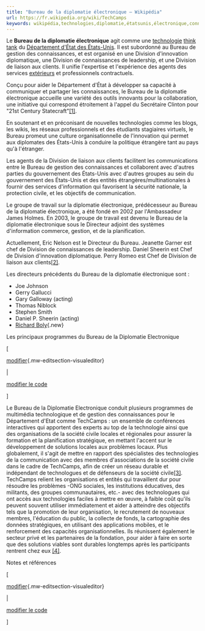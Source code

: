 ```yaml
---
title: "Bureau de la diplomatie électronique — Wikipédia"
url: https://fr.wikipedia.org/wiki/TechCamps
keywords: wikipédia,technologies,diplomatie,étatsunis,électronique,connaissances,division,société,bureau,techcamps,gestion
---
```

Le **Bureau de la diplomatie électronique** agit comme une [technologie](/wiki/Technologie "Technologie") [think tank](/wiki/Think_tank "Think tank") du [Département d\'État des États-Unis](/wiki/D%C3%A9partement_d%27%C3%89tat_des_%C3%89tats-Unis "Département d'État des États-Unis"). Il est subordonné au Bureau de gestion des connaissances, et est organisé en une Division d\'innovation diplomatique, une Division de connaissances de leadership, et une Division de liaison aux clients. Il unifie l\'expertise et l\'expérience des agents des services [extérieurs](/wiki/Service_ext%C3%A9rieur_des_%C3%89tats-Unis "Service extérieur des États-Unis") et professionnels contractuels.

Conçu pour aider le Département d\'État à développer sa capacité à communiquer et partager les connaissances, le Bureau de la diplomatie électronique accueille une variété des outils innovants pour la collaboration, une initiative qui correspond étroitement à l\'appel du Secrétaire Clinton pour \"21st Century Statecraft\"[\[1\]](#cite_note-1).

En soutenant et en préconisant de nouvelles technologies comme les blogs, les wikis, les réseaux professionnels et des étudiants stagiaires virtuels, le Bureau promeut une culture organisationnelle de l\'innovation qui permet aux diplomates des États-Unis à conduire la politique étrangère tant au pays qu\'à l\'étranger.

Les agents de la Division de liaison aux clients facilitent les communications entre le Bureau de gestion des connaissances et collaborent avec d\'autres parties du gouvernement des États-Unis avec d\'autres groupes au sein du gouvernement des États-Unis et des entités étrangères/multinationales à fournir des services d\'information qui favorisent la sécurité nationale, la protection civile, et les objectifs de communication.

Le groupe de travail sur la diplomatie électronique, prédécesseur au Bureau de la diplomatie électronique, a été fondé en 2002 par l\'Ambassadeur James Holmes. En 2003, le groupe de travail est devenu le Bureau de la diplomatie électronique sous le Directeur adjoint des systèmes d\'information commerce, gestion, et de la planification.

Actuellement, Eric Nelson est le Directeur du Bureau. Jeanette Garner est chef de Division de connaissances de leadership. Daniel Sheerin est Chef de Division d\'innovation diplomatique. Perry Romeo est Chef de Division de liaison aux clients[\[2\]](#cite_note-2).

Les directeurs précédents du Bureau de la diplomatie électronique sont :

-   Joe Johnson
-   Gerry Gallucci
-   Gary Galloway (acting)
-   Thomas Niblock
-   Stephen Smith
-   Daniel P. Sheerin (acting)
-   [Richard Boly](/w/index.php?title=Richard_Boly&action=edit&redlink=1 "Richard Boly (page inexistante)"){.new}

Les principaux programmes du Bureau de la Diplomatie Electronique

\[

[modifier](/w/index.php?title=Bureau_de_la_diplomatie_%C3%A9lectronique&veaction=edit&section=2 "Modifier la section : Les principaux programmes du Bureau de la Diplomatie Electronique"){.mw-editsection-visualeditor}

\|

[modifier le code](/w/index.php?title=Bureau_de_la_diplomatie_%C3%A9lectronique&action=edit&section=2 "Modifier la section : Les principaux programmes du Bureau de la Diplomatie Electronique")

\]

Le Bureau de la Diplomatie Electronique conduit plusieurs programmes de multimédia technologique et de gestion des connaissances pour le Département d\'Etat comme TechCamps : un ensemble de conférences interactives qui apportent des experts au top de la technologie ainsi que des organisations de la société civile locales et régionales pour assurer la formation et la planification stratégique, en mettant l\'accent sur le développement de solutions locales aux problèmes locaux. Plus globalement, il s\'agit de mettre en rapport des spécialistes des technologies de la communication avec des membres d'associations de la société civile dans le cadre de TechCamps, afin de créer un réseau durable et indépendant de technologues et de défenseurs de la société civile[\[3\]](#cite_note-3). TechCamps relient les organisations et entités qui travaillent dur pour résoudre les problèmes -ONG sociales, les institutions éducatives, des militants, des groupes communautaires, etc.- avec des technologues qui ont accès aux technologies faciles à mettre en œuvre, à faible coût qu\'ils peuvent souvent utiliser immédiatement et aider à atteindre des objectifs tels que la promotion de leur organisation, le recrutement de nouveaux membres, l\'éducation du public, la collecte de fonds, la cartographie des données stratégiques, en utilisant des applications mobiles, et le renforcement des capacités organisationnelles. Ils réunissent également le secteur privé et les partenaires de la fondation, pour aider à faire en sorte que des solutions viables sont durables longtemps après les participants rentrent chez eux [\[4\]](#cite_note-4).

Notes et références

\[

[modifier](/w/index.php?title=Bureau_de_la_diplomatie_%C3%A9lectronique&veaction=edit&section=3 "Modifier la section : Notes et références"){.mw-editsection-visualeditor}

\|

[modifier le code](/w/index.php?title=Bureau_de_la_diplomatie_%C3%A9lectronique&action=edit&section=3 "Modifier la section : Notes et références")

\]
